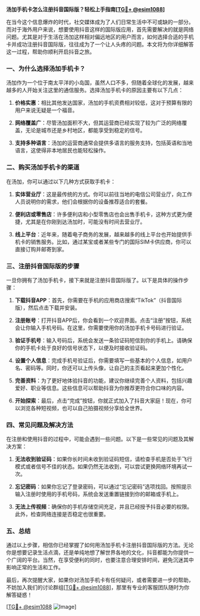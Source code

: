 **汤加手机卡怎么注册抖音国际版？轻松上手指南[[TG💪+ @esim1088](https://t.me/s/esim1088)]**

在当今这个信息爆炸的时代，社交媒体成为了人们日常生活中不可或缺的一部分。而对于海外用户来说，想要使用抖音这样的国际版应用，首先需要解决的就是网络问题。尤其是对于生活在汤加这样相对偏远地区的用户而言，如何选择合适的手机卡并成功注册抖音国际版，往往成为了一个让人头疼的问题。本文将为你详细解答这一过程，帮助你顺利开启抖音之旅。

### 一、为什么选择汤加手机卡？

汤加作为一个位于南太平洋的小岛国，虽然人口不多，但随着全球化的发展，越来越多的人开始关注这里的通信服务。选择汤加手机卡的原因主要有以下几点：

1. **价格实惠**：相比其他发达国家，汤加的手机资费相对较低，这对于预算有限的用户来说无疑是一个福音。
   
2. **网络覆盖广**：尽管汤加面积不大，但其运营商已经实现了较为广泛的网络覆盖，无论是城市还是乡村地区，都能享受到稳定的信号。

3. **支持多种语言**：汤加的运营商通常会提供多语言的服务支持，包括英语和当地语言，这使得非本地居民也能轻松操作。

### 二、购买汤加手机卡的渠道

在汤加，你可以通过以下几种方式获取手机卡：

1. **实体营业厅**：这是最传统的方式。你可以前往当地的电信公司营业厅，向工作人员说明你的需求，他们会根据你的设备推荐适合的套餐。

2. **便利店或零售店**：许多便利店和小型零售店也会出售手机卡，这种方式更为便捷，尤其是在你刚到达汤加时，可能没有时间去营业厅。

3. **线上平台**：近年来，随着电子商务的发展，越来越多的线上平台也开始提供手机卡的销售服务。比如，通过某宝或者某些专门的国际SIM卡供应商，你可以直接订购并邮寄到家。

### 三、注册抖音国际版的步骤

一旦你拥有了汤加手机卡，接下来就是注册抖音国际版了。以下是具体的操作步骤：

1. **下载抖音APP**：首先，你需要在手机的应用商店搜索“TikTok”（抖音国际版），然后点击下载并安装。

2. **注册账号**：打开抖音APP后，你会看到一个欢迎界面。点击“注册”按钮，系统会让你输入手机号码。在这里，你需要使用你的汤加手机卡号码进行验证。

3. **验证手机号**：输入号码后，系统会发送一条验证码短信到你的手机上。请确保你的手机卡处于良好的信号状态下，以便及时接收验证码。

4. **设置个人信息**：完成手机号验证后，你需要填写一些基本的个人信息，如用户名、密码等。同时，你还可以上传头像，让自己的主页看起来更加个性化。

5. **完善资料**：为了更好地体验抖音的功能，建议你继续完善个人资料，包括兴趣爱好、职业等信息。这些信息可以帮助抖音为你推荐更符合你口味的内容。

6. **开始探索**：最后，点击“完成”按钮，你就正式加入了抖音大家庭！现在，你可以浏览各种短视频，也可以自己拍摄视频分享给全世界。

### 四、常见问题及解决方法

在注册和使用抖音的过程中，可能会遇到一些问题。以下是一些常见的问题及其解决方案：

1. **无法收到验证码**：如果你长时间未收到验证码短信，请检查手机是否处于飞行模式或者信号不佳的状态。如果仍然无法收到，可以尝试更换网络环境再试一次。

2. **忘记密码**：如果你忘记了登录密码，可以通过“忘记密码”选项找回。按照提示输入注册时使用的手机号码，系统会发送重置链接到你的邮箱或手机上。

3. **无法上传视频**：确保你的手机存储空间充足，并且已经授予抖音必要的权限。此外，检查网络连接是否稳定也很重要。

### 五、总结

通过以上步骤，相信你已经掌握了如何用汤加手机卡注册抖音国际版的方法。无论你是想要记录生活点滴，还是单纯地想了解世界各地的文化，抖音都能为你提供一个广阔的平台。当然，在享受便利的同时，也要注意合理安排时间，避免沉迷其中影响正常的生活和工作。

最后，再次提醒大家，如果你对汤加手机卡有任何疑问，或者需要进一步的帮助，不妨加入我们的讨论群组[[TG💪+ @esim1088](https://t.me/s/esim1088)]，那里有专业的客服团队随时为你解答疑惑！

[[TG💪+ @esim1088](https://t.me/s/esim1088) ![Image](https://i.postimg.cc/4NQfJmqS/Snipaste-2025-05-13-00-14-12.png)]